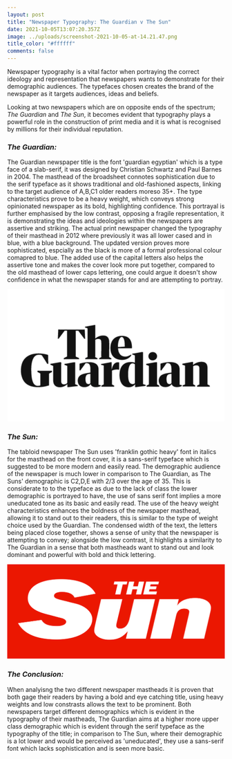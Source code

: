 ```yaml
---
layout: post
title: "Newspaper Typography: The Guardian v The Sun"
date: 2021-10-05T13:07:20.357Z
image: ../uploads/screenshot-2021-10-05-at-14.21.47.png
title_color: "#ffffff"
comments: false
---
```

Newspaper typography is a vital factor when portraying the correct ideology and representation that newspapers wants to demonstrate for their demographic audiences. The typefaces chosen creates the brand of the newspaper as it targets audiences, ideas and beliefs. 

Looking at two newspapers which are on opposite ends of the spectrum; *The Guardian* and *The Sun*, it becomes evident that typography plays a powerful role in the construction of print media and it is what is recognised by millions for their individual reputation. 

### *The Guardian:*

The Guardian newspaper title is the font 'guardian egyptian' which is a type face of a slab-serif, it was designed by Christian Schwartz and Paul Barnes in 2004. The masthead of the broadsheet connotes sophistication due to the serif typeface as it shows traditional and old-fashioned aspects, linking to the target audience of A,B,C1 older readers moreso 35+. The type characteristics prove to be a heavy weight, which conveys strong opinionated newspaper as its bold, highlighting confidence. This portrayal is further emphasised by the low contrast, opposing a fragile representation, it is demonstrating the ideas and ideologies within the newspapers are assertive and striking. The actual print newspaper changed the typography of their masthead in 2012 where previously it was all lower cased and in blue, with a blue background. The updated version proves more sophisticated, espcially as the black is more of a formal professional colour comapred to blue. The added use of the capital letters also helps the assertive tone and makes the cover look more put together, compared to the old masthead of lower caps lettering, one could argue it doesn't show confidence in what the newspaper stands for and are attempting to portray.

![The Guardian's masthead is a specific font called 'Guardian Egyptian' which is a serif typeface, proving sophistication and hierarchy. ](../uploads/screenshot-2021-10-05-at-14.10.03.png)

### *The Sun:*

The tabloid newspaper The Sun uses 'franklin gothic heavy' font in italics for the masthead on the front cover, it is a sans-serif typeface which is suggested to be more modern and easily read. The demographic audience of the newspaper is much lower in comparison to The Guardian, as The Suns' demographic is C2,D,E with 2/3 over the age of 35. This is considerate to to the typeface as due to the lack of class the lower demographic is portrayed to have, the use of sans serif font implies a more uneducated tone as its basic and easily read. The use of the heavy weight characteristics enhances the boldness of the newspaper masthead, allowing it to stand out to their readers, this is similar to the type of weight choice used by the Guardian. The condensed width of the text, the letters being placed close together, shows a sense of unity that the newspaper is attempting to convey; alongside the low contrast, it highlights a similarity to The Guardian in a sense that both mastheads want to stand out and look dominant and powerful with bold and thick lettering.

![The masthead of The Suns' masthead is a sans-serif font, a more basic font which is easier to read; linking to their audiences.](../uploads/the-sun.png)

### *The Conclusion:*

When analyisng the two different newspaper mastheads it is proven that both gage their readers by having a bold and eye catching title, using heavy weights and low constrasts allows the text to be prominent. Both newspapers target different demographics which is evident in the typography of their mastheads, The Guardian aims at a higher more upper class demographic which is evident through the serif typeface as the typography of the title; in comparison to The Sun, where their demographic is a lot lower and would be perceived as 'uneducated', they use a sans-serif font which lacks sophistication and is seen more basic.